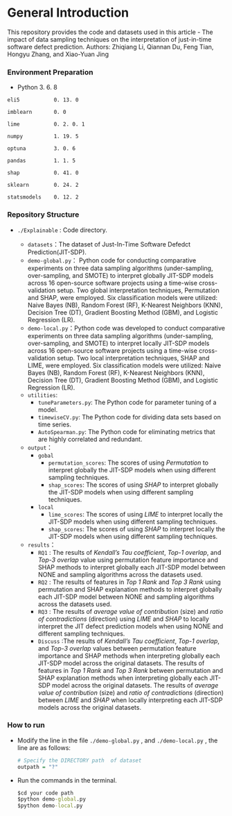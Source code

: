 # General Introduction

This repository provides the code and datasets used in this article - The impact of data sampling techniques on the interpretation of just-in-time software defect prediction.
Authors: Zhiqiang Li, Qiannan Du, Feng Tian, Hongyu Zhang, and Xiao-Yuan Jing

### Environment Preparation

- Python	3. 6. 8

```
eli5           0. 13. 0

imblearn       0. 0 

lime           0. 2. 0. 1

numpy          1. 19. 5

optuna         3. 0. 6

pandas         1. 1. 5

shap           0. 41. 0

sklearn        0. 24. 2

statsmodels    0. 12. 2
```

### Repository Structure

- `./Explainable` : Code directory.
  
  - `datasets`：The dataset of Just-In-Time Software Defedct Prediction(JIT-SDP).
  - `demo-global.py`： Python code for conducting comparative experiments on three data sampling algorithms (under-sampling, over-sampling, and SMOTE) to interpret globally JIT-SDP models across 16 open-source software projects using a time-wise cross-validation setup. Two global interpretation techniques, Permutation and SHAP, were employed. Six classification models were utilized: Naive Bayes (NB), Random Forest (RF), K-Nearest Neighbors (KNN), Decision Tree (DT), Gradient Boosting Method (GBM), and Logistic Regression (LR).
  - `demo-local.py`：Python code was developed to conduct comparative experiments on three data sampling algorithms (under-sampling, over-sampling, and SMOTE) to  interpret locally JIT-SDP models across 16 open-source software projects using a time-wise cross-validation setup. Two local  interpretation techniques, SHAP and LIME, were employed. Six classification models were utilized: Naive Bayes (NB), Random Forest (RF), K-Nearest Neighbors (KNN), Decision Tree (DT), Gradient Boosting Method (GBM), and Logistic Regression (LR).
  - `utilities`:  
    - `tuneParameters.py`:  The Python code for parameter tuning of a model.
    - `timewiseCV.py`:  The Python code for dividing data sets based on time series.
    - `AutoSpearman.py`:  The Python code for eliminating metrics that are highly correlated and redundant.
  - `output`：
    - `gobal`
         - `permutation_scores`:  The scores of  using  *Permutation* to interpret globally the  JIT-SDP  models when using different sampling techniques.
         - `shap_scores`:   The scores of  using  *SHAP* to interpret globally the  JIT-SDP models when using different sampling techniques.
    - `local`
         - `lime_scores`:  The scores of  using  *LIME*  to interpret locally the  JIT-SDP models when using different sampling techniques.
         - `shap_scores`:  The scores of  using  *SHAP* to interpret locally the JIT-SDP models when using different sampling techniques.
  - `results`：
    - `RQ1` : The results of  *Kendall’s Tau coefficient*,  *Top-1 overlap*,  and *Top-3 overlap* value using permutation feature importance and SHAP methods to interpret globally each JIT-SDP model between NONE and sampling algorithms across the datasets used.
    - `RQ2` : The results of  features in  *Top 1 Rank* and *Top 3 Rank* using permutation and SHAP explanation methods to interpret globally each JIT-SDP model between NONE and sampling algorithms across the datasets used.
    - `RQ3` : The results of  *average value of contribution* (size) and *ratio of contradictions* (direction) using  *LIME*  and *SHAP* to locally interpret the  JIT defect prediction models when using NONE and different sampling techniques.
    - `Discuss` :The results of *Kendall’s Tau coefficient*, *Top-1 overlap*, and *Top-3 overlap* values between permutation feature importance and SHAP methods when interpreting globally each JIT-SDP model across the original datasets.  The results of  features in  *Top 1 Rank* and *Top 3 Rank* between permutation and SHAP explanation methods when interpreting globally each JIT-SDP model  across the original datasets. The results of  *average value of contribution* (size) and *ratio of contradictions* (direction) between  *LIME*  and *SHAP* when locally interpreting each JIT-SDP models across the original datasets.

### How to run

- Modify the line in the file `./demo-global.py` , and  `./demo-local.py` , the line are as follows:

  ```R
  # Specify the DIRECTORY path  of dataset
  outpath = "?"
  ```
  
- Run the commands in the terminal.
  
  ```cmd
  $cd your code path
  $python demo-global.py
  $python demo-local.py
  ```
